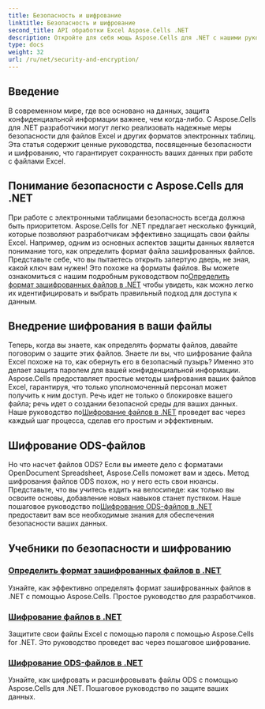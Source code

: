 ```yaml
---
title: Безопасность и шифрование
linktitle: Безопасность и шифрование
second_title: API обработки Excel Aspose.Cells .NET
description: Откройте для себя мощь Aspose.Cells для .NET с нашими руководствами по безопасности и шифрованию. Научитесь обнаруживать и шифровать файлы без усилий.
type: docs
weight: 32
url: /ru/net/security-and-encryption/
---
```

## Введение

В современном мире, где все основано на данных, защита конфиденциальной информации важнее, чем когда-либо. С Aspose.Cells для .NET разработчики могут легко реализовать надежные меры безопасности для файлов Excel и других форматов электронных таблиц. Эта статья содержит ценные руководства, посвященные безопасности и шифрованию, что гарантирует сохранность ваших данных при работе с файлами Excel.

## Понимание безопасности с Aspose.Cells для .NET

При работе с электронными таблицами безопасность всегда должна быть приоритетом. Aspose.Cells for .NET предлагает несколько функций, которые позволяют разработчикам эффективно защищать свои файлы Excel. Например, одним из основных аспектов защиты данных является понимание того, как определить формат файла зашифрованных файлов. Представьте себе, что вы пытаетесь открыть запертую дверь, не зная, какой ключ вам нужен! Это похоже на форматы файлов. Вы можете ознакомиться с нашим подробным руководством по[Определить формат зашифрованных файлов в .NET](./detect-file-format-of-encrypted-files/) чтобы увидеть, как можно легко их идентифицировать и выбрать правильный подход для доступа к данным.

## Внедрение шифрования в ваши файлы

Теперь, когда вы знаете, как определять форматы файлов, давайте поговорим о защите этих файлов. Знаете ли вы, что шифрование файла Excel похоже на то, как обернуть его в безопасный пузырь? Именно это делает защита паролем для вашей конфиденциальной информации. Aspose.Cells предоставляет простые методы шифрования ваших файлов Excel, гарантируя, что только уполномоченный персонал может получить к ним доступ. Речь идет не только о блокировке вашего файла; речь идет о создании безопасной среды для ваших данных. Наше руководство по[Шифрование файлов в .NET](./encrypting-files/) проведет вас через каждый шаг процесса, сделав его простым и эффективным.

## Шифрование ODS-файлов

 Но что насчет файлов ODS? Если вы имеете дело с форматами OpenDocument Spreadsheet, Aspose.Cells поможет вам и здесь. Метод шифрования файлов ODS похож, но у него есть свои нюансы. Представьте, что вы учитесь ездить на велосипеде: как только вы освоите основы, добавление новых навыков станет пустяком. Наше пошаговое руководство по[Шифрование ODS-файлов в .NET](./encrypting-ods-files/) предоставит вам все необходимые знания для обеспечения безопасности ваших данных.

## Учебники по безопасности и шифрованию
### [Определить формат зашифрованных файлов в .NET](./detect-file-format-of-encrypted-files/)
Узнайте, как эффективно определять формат зашифрованных файлов в .NET с помощью Aspose.Cells. Простое руководство для разработчиков.
### [Шифрование файлов в .NET](./encrypting-files/)
Защитите свои файлы Excel с помощью пароля с помощью Aspose.Cells for .NET. Это руководство проведет вас через пошаговое шифрование.
### [Шифрование ODS-файлов в .NET](./encrypting-ods-files/)
Узнайте, как шифровать и расшифровывать файлы ODS с помощью Aspose.Cells для .NET. Пошаговое руководство по защите ваших данных.